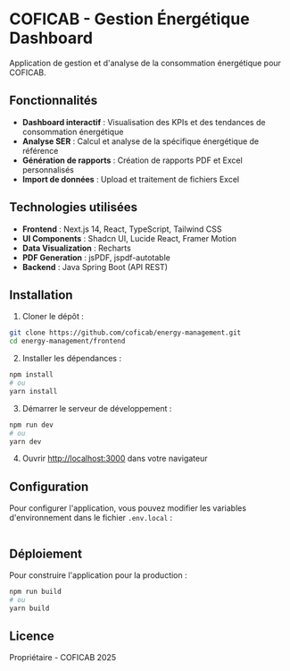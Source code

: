 # COFICAB - Gestion Énergétique Dashboard

Application de gestion et d'analyse de la consommation énergétique pour COFICAB.

## Fonctionnalités

- **Dashboard interactif** : Visualisation des KPIs et des tendances de consommation énergétique
- **Analyse SER** : Calcul et analyse de la spécifique énergétique de référence
- **Génération de rapports** : Création de rapports PDF et Excel personnalisés
- **Import de données** : Upload et traitement de fichiers Excel

## Technologies utilisées

- **Frontend** : Next.js 14, React, TypeScript, Tailwind CSS
- **UI Components** : Shadcn UI, Lucide React, Framer Motion
- **Data Visualization** : Recharts
- **PDF Generation** : jsPDF, jspdf-autotable
- **Backend** : Java Spring Boot (API REST)

## Installation

1. Cloner le dépôt :
```bash
git clone https://github.com/coficab/energy-management.git
cd energy-management/frontend
```

2. Installer les dépendances :
```bash
npm install
# ou
yarn install
```

3. Démarrer le serveur de développement :
```bash
npm run dev
# ou
yarn dev
```

4. Ouvrir [http://localhost:3000](http://localhost:3000) dans votre navigateur

## Configuration

Pour configurer l'application, vous pouvez modifier les variables d'environnement dans le fichier `.env.local` :

```
```

## Déploiement

Pour construire l'application pour la production :

```bash
npm run build
# ou
yarn build
```

## Licence

Propriétaire - COFICAB 2025

